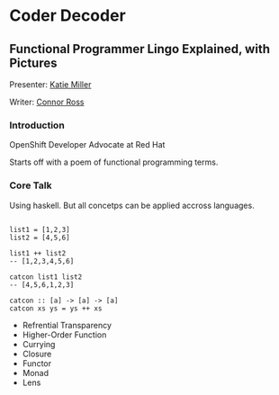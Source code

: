 Coder Decoder
=============

Functional Programmer Lingo Explained, with Pictures
--------

Presenter: [Katie Miller](http://twitter.com/codermiller)

Writer: [Connor Ross](http://twitter.com/otter311)

### Introduction

OpenShift Developer Advocate at Red Hat

Starts off with a poem of functional programming terms.

### Core Talk

Using haskell.  But all concetps can be applied accross languages.

```

list1 = [1,2,3]
list2 = [4,5,6]

list1 ++ list2
-- [1,2,3,4,5,6]

catcon list1 list2
-- [4,5,6,1,2,3]

catcon :: [a] -> [a] -> [a]
catcon xs ys = ys ++ xs

```

- Refrential Transparency
- Higher-Order Function
- Currying
- Closure
- Functor
- Monad
- Lens

